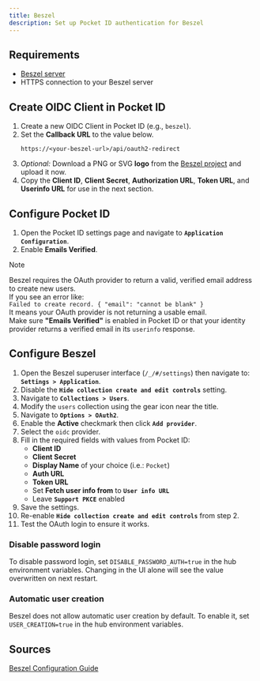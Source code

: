 ```yaml
---
title: Beszel
description: Set up Pocket ID authentication for Beszel
---
```


## Requirements

- [Beszel server](https://www.beszel.dev/guide/oauth)
- HTTPS connection to your Beszel server

## Create OIDC Client in Pocket ID

1. Create a new OIDC Client in Pocket ID (e.g., `beszel`).
2. Set the **Callback URL** to the value below.
   ```
   https://<your-beszel-url>/api/oauth2-redirect
   ```
3. _Optional:_ Download a PNG or SVG **logo** from the [Beszel project](https://github.com/henrygd/beszel) and upload it now.
4. Copy the **Client ID**, **Client Secret**, **Authorization URL**, **Token URL**, and **Userinfo URL** for use in the next section.

## Configure Pocket ID

1. Open the Pocket ID settings page and navigate to **`Application Configuration`**.
2. Enable **Emails Verified**.

> [!NOTE]
> Beszel requires the OAuth provider to return a valid, verified email address to create new users.  
> If you see an error like:  
> `Failed to create record. { "email": "cannot be blank" }`  
> It means your OAuth provider is not returning a usable email.  
> Make sure **"Emails Verified"** is enabled in Pocket ID or that your identity provider returns a verified email in its `userinfo` response.

## Configure Beszel

1. Open the Beszel superuser interface (`/_/#/settings`) then navigate to: **`Settings > Application`**.
2. Disable the **`Hide collection create and edit controls`** setting.
3. Navigate to **`Collections > Users`**.
4. Modify the `users` collection using the gear icon near the title.
5. Navigate to **`Options > OAuth2`**.
6. Enable the **Active** checkmark then click **`Add provider`**.
7. Select the `oidc` provider.
8. Fill in the required fields with values from Pocket ID:
   - **Client ID**
   - **Client Secret**
   - **Display Name** of your choice (i.e.: `Pocket`)
   - **Auth URL**
   - **Token URL**
   - Set **Fetch user info from** to **`User info URL`**
   - Leave **`Support PKCE`** enabled
9. Save the settings.
10. Re-enable **`Hide collection create and edit controls`** from step 2.
11. Test the OAuth login to ensure it works.

### Disable password login

To disable password login, set `DISABLE_PASSWORD_AUTH=true` in the hub environment variables. Changing in the UI alone will see the value overwritten on next restart.

### Automatic user creation

Beszel does not allow automatic user creation by default. To enable it, set `USER_CREATION=true` in the hub environment variables.

## Sources

[Beszel Configuration Guide](https://www.beszel.dev/guide/oauth)
